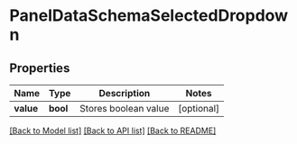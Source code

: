 # PanelDataSchemaSelectedDropdown

## Properties
Name | Type | Description | Notes
------------ | ------------- | ------------- | -------------
**value** | **bool** | Stores boolean value | [optional] 

[[Back to Model list]](../README.md#documentation-for-models) [[Back to API list]](../README.md#documentation-for-api-endpoints) [[Back to README]](../README.md)



